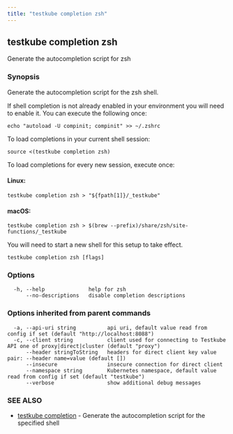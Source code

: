 ```yaml
---
title: "testkube completion zsh"
---
```

## testkube completion zsh

Generate the autocompletion script for zsh

### Synopsis

Generate the autocompletion script for the zsh shell.

If shell completion is not already enabled in your environment you will need
to enable it.  You can execute the following once:

	echo "autoload -U compinit; compinit" >> ~/.zshrc

To load completions in your current shell session:

	source <(testkube completion zsh)

To load completions for every new session, execute once:

#### Linux:

	testkube completion zsh > "${fpath[1]}/_testkube"

#### macOS:

	testkube completion zsh > $(brew --prefix)/share/zsh/site-functions/_testkube

You will need to start a new shell for this setup to take effect.


```
testkube completion zsh [flags]
```

### Options

```
  -h, --help              help for zsh
      --no-descriptions   disable completion descriptions
```

### Options inherited from parent commands

```
  -a, --api-uri string          api uri, default value read from config if set (default "http://localhost:8088")
  -c, --client string           client used for connecting to Testkube API one of proxy|direct|cluster (default "proxy")
      --header stringToString   headers for direct client key value pair: --header name=value (default [])
      --insecure                insecure connection for direct client
      --namespace string        Kubernetes namespace, default value read from config if set (default "testkube")
      --verbose                 show additional debug messages
```

### SEE ALSO

* [testkube completion](testkube-completion.md)	 - Generate the autocompletion script for the specified shell


